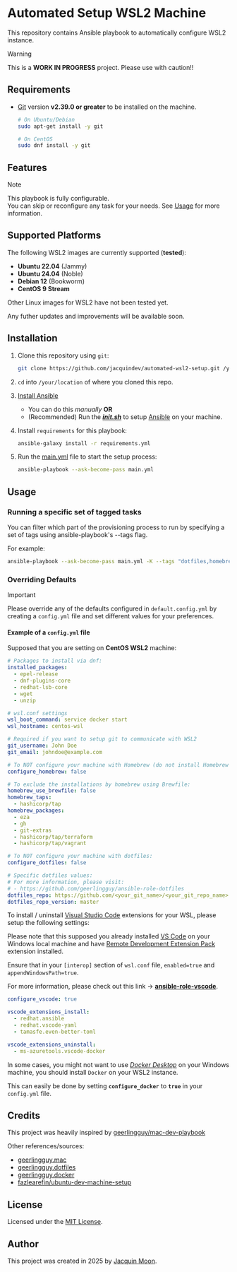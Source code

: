 # Automated Setup WSL2 Machine

This repository contains Ansible playbook to automatically configure WSL2 instance.

> [!WARNING]
> This is a **WORK IN PROGRESS** project. Please use with caution!!

## Requirements

- [Git](https://git-scm.com/downloads) version **v2.39.0 or greater** to be installed on the machine.

	```bash
	# On Ubuntu/Debian
	sudo apt-get install -y git

	# On CentOS
	sudo dnf install -y git
	```

## Features

> [!NOTE]
> This playbook is fully configurable. <br>
> You can skip or reconfigure any task for your needs. See [Usage](#Usage) for more information.

## Supported Platforms

The following WSL2 images are currently supported (**tested**):

- **Ubuntu 22.04** (Jammy)
- **Ubuntu 24.04** (Noble)
- **Debian 12** (Bookworm)
- **CentOS 9 Stream**

Other Linux images for WSL2 have not been tested yet.

Any futher updates and improvements will be available soon.

## Installation

1. Clone this repository using `git`:

	```bash
	git clone https://github.com/jacquindev/automated-wsl2-setup.git /your/location
	```

2. `cd` into `/your/location` of where you cloned this repo.

3. [Install Ansible](https://docs.ansible.com/ansible/latest/installation_guide/index.html)

	- You can do this *manually* **OR**
	- (Recommended) Run the ***[init.sh](./init.sh)*** to setup [Ansible](https://docs.ansible.com/ansible/latest/index.html) on your machine.

4. Install `requirements` for this playbook:

	```bash
	ansible-galaxy install -r requirements.yml
	```

5. Run the [main.yml](./main.yml) file to start the setup process:

	```bash
	ansible-playbook --ask-become-pass main.yml
	```

## Usage

### Running a specific set of tagged tasks

You can filter which part of the provisioning process to run by specifying a set of tags using ansible-playbook's --tags flag.

For example:

```bash
ansible-playbook --ask-become-pass main.yml -K --tags "dotfiles,homebrew"
```

### Overriding Defaults

> [!IMPORTANT]
> Please override any of the defaults configured in `default.config.yml` by creating a `config.yml` file and set different values for your preferences.

#### Example of a `config.yml` file

Supposed that you are setting on **CentOS WSL2** machine:

```yaml
# Packages to install via dnf:
installed_packages:
  - epel-release
  - dnf-plugins-core
  - redhat-lsb-core
  - wget
  - unzip

# wsl.conf settings
wsl_boot_command: service docker start
wsl_hostname: centos-wsl

# Required if you want to setup git to communicate with WSL2
git_username: John Doe
git_email: johndoe@example.com

# To NOT configure your machine with Homebrew (do not install Homebrew and its packages)
configure_homebrew: false

# To exclude the installations by homebrew using Brewfile:
homebrew_use_brewfile: false
homebrew_taps:
  - hashicorp/tap
homebrew_packages:
  - eza
  - gh
  - git-extras
  - hashicorp/tap/terraform
  - hashicorp/tap/vagrant

# To NOT configure your machine with dotfiles:
configure_dotfiles: false

# Specific dotfiles values:
# For more information, please visit:
# - https://github.com/geerlingguy/ansible-role-dotfiles
dotfiles_repo: https://github.com/<your_git_name>/<your_git_repo_name>.git
dotfiles_repo_version: master
```

To install / uninstall [Visual Studio Code](https://code.visualstudio.com/) extensions for your WSL, please setup the following settings:

Please note that this supposed you already installed [VS Code](https://code.visualstudio.com/) on your Windows local machine and have [Remote Development Extension Pack](https://marketplace.visualstudio.com/items?itemName=ms-vscode-remote.vscode-remote-extensionpack) extension installed.

Ensure that in your `[interop]` section of `wsl.conf` file, `enabled=true` and `appendWindowsPath=true`.

For more information, please check out this link -> **[ansible-role-vscode](./roles/ansible-role-vscode/README.md)**.

```yaml
configure_vscode: true

vscode_extensions_install:
  - redhat.ansible
  - redhat.vscode-yaml
  - tamasfe.even-better-toml

vscode_extensions_uninstall:
  - ms-azuretools.vscode-docker
```

In some cases, you might not want to use *[Docker Desktop](https://www.docker.com/products/docker-desktop/)* on your Windows machine, you should install `Docker` on your WSL2 instance.

This can easily be done by setting **`configure_docker`** to **`true`** in your `config.yml` file.

## Credits

This project was heavily inspired by [geerlingguy/mac-dev-playbook](https://github.com/geerlingguy/mac-dev-playbook)

Other references/sources:
- [geerlingguy.mac](https://github.com/geerlingguy/ansible-collection-mac)
- [geerlingguy.dotfiles](https://github.com/geerlingguy/ansible-role-dotfiles)
- [geerlingguy.docker](https://github.com/geerlingguy/ansible-role-docker)
- [fazlearefin/ubuntu-dev-machine-setup](https://github.com/fazlearefin/ubuntu-dev-machine-setup)

## License

Licensed under the [MIT License](https://github.com/jacquindev/automated-wsl2-setup/blob/master/LICENSE).

## Author

This project was created in 2025 by [Jacquin Moon](https://github.com/jacquindev).
